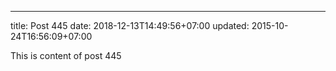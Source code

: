 ---
title: Post 445
date: 2018-12-13T14:49:56+07:00
updated: 2015-10-24T16:56:09+07:00

This is content of post 445
